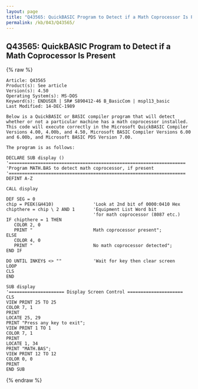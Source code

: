 ```yaml
---
layout: page
title: "Q43565: QuickBASIC Program to Detect if a Math Coprocessor Is Present"
permalink: /kb/043/Q43565/
---
```


## Q43565: QuickBASIC Program to Detect if a Math Coprocessor Is Present

{% raw %}

	Article: Q43565
	Product(s): See article
	Version(s): 4.50
	Operating System(s): MS-DOS
	Keyword(s): ENDUSER | SR# S890412-46 B_BasicCom | mspl13_basic
	Last Modified: 14-DEC-1989
	
	Below is a QuickBASIC or BASIC compiler program that will detect
	whether or not a particular machine has a math coprocessor installed.
	This code will execute correctly in the Microsoft QuickBASIC Compiler
	Versions 4.00, 4.00b, and 4.50, Microsoft BASIC Compiler Versions 6.00
	and 6.00b, and Microsoft BASIC PDS Version 7.00.
	
	The program is as follows:
	
	DECLARE SUB display ()
	'===================================================================
	'Program MATH.BAS to detect math coprocessor, if present
	'===================================================================
	DEFINT A-Z
	
	CALL display
	
	DEF SEG = 0
	chip = PEEK(&H410)               'Look at 2nd bit of 0000:0410 Hex
	chipthere = chip \ 2 AND 1       'Equipment List Word bit
	                                 'for math coprocessor (8087 etc.)
	IF chipthere = 1 THEN
	   COLOR 2, 0
	   PRINT "                       Math coprocessor present";
	ELSE
	   COLOR 4, 0
	   PRINT "                       No math coprocessor detected";
	END IF
	
	DO UNTIL INKEY$ <> ""            'Wait for key then clear screen
	LOOP
	CLS
	END
	
	SUB display
	'===================== Display Screen Control =====================
	CLS
	VIEW PRINT 25 TO 25
	COLOR 7, 1
	PRINT
	LOCATE 25, 29
	PRINT "Press any key to exit";
	VIEW PRINT 1 TO 1
	COLOR 7, 1
	PRINT
	LOCATE 1, 34
	PRINT "MATH.BAS";
	VIEW PRINT 12 TO 12
	COLOR 0, 0
	PRINT
	END SUB

{% endraw %}
